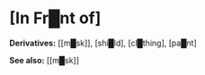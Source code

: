 # **[In Fr█nt of]**

**Derivatives:** [[m█sk]], [shi█ld], [cl█thing], [pa█nt]

**See also:** [[m█sk]]